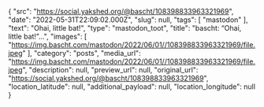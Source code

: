 {
  "src": "https://social.yakshed.org/@bascht/108398833963321969",
  "date": "2022-05-31T22:09:02.000Z",
  "slug": null,
  "tags": [
    "mastodon"
  ],
  "text": "Ohai, little bat!",
  "type": "mastodon_toot",
  "title": "bascht: “Ohai, little bat!”…",
  "images": [
    "https://img.bascht.com/mastodon/2022/06/01//108398833963321969/file.jpeg"
  ],
  "category": "posts",
  "media_url": "https://img.bascht.com/mastodon/2022/06/01//108398833963321969/file.jpeg",
  "description": null,
  "preview_url": null,
  "original_url": "https://social.yakshed.org/@bascht/108398833963321969",
  "location_latitude": null,
  "additional_payload": null,
  "location_longitude": null
}